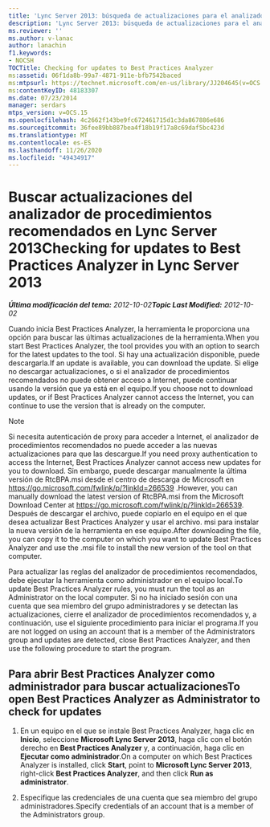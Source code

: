 ```yaml
---
title: 'Lync Server 2013: búsqueda de actualizaciones para el analizador de procedimientos recomendados'
description: 'Lync Server 2013: búsqueda de actualizaciones para el analizador de procedimientos recomendados.'
ms.reviewer: ''
ms.author: v-lanac
author: lanachin
f1.keywords:
- NOCSH
TOCTitle: Checking for updates to Best Practices Analyzer
ms:assetid: 06f1da8b-99a7-4871-911e-bfb7542baced
ms:mtpsurl: https://technet.microsoft.com/en-us/library/JJ204645(v=OCS.15)
ms:contentKeyID: 48183307
ms.date: 07/23/2014
manager: serdars
mtps_version: v=OCS.15
ms.openlocfilehash: 4c2662f143be9fc672461715d1c3da867886e686
ms.sourcegitcommit: 36fee89bb887bea4f18b19f17a8c69daf5bc423d
ms.translationtype: MT
ms.contentlocale: es-ES
ms.lasthandoff: 11/26/2020
ms.locfileid: "49434917"
---
```

# <a name="checking-for-updates-to-best-practices-analyzer-in-lync-server-2013"></a><span data-ttu-id="a5143-103">Buscar actualizaciones del analizador de procedimientos recomendados en Lync Server 2013</span><span class="sxs-lookup"><span data-stu-id="a5143-103">Checking for updates to Best Practices Analyzer in Lync Server 2013</span></span>

<div data-xmlns="http://www.w3.org/1999/xhtml">

<div class="topic" data-xmlns="http://www.w3.org/1999/xhtml" data-msxsl="urn:schemas-microsoft-com:xslt" data-cs="https://msdn.microsoft.com/">

<div data-asp="https://msdn2.microsoft.com/asp">



</div>

<div id="mainSection">

<div id="mainBody"><span data-ttu-id="a5143-104">

<span> </span></span><span class="sxs-lookup"><span data-stu-id="a5143-104">

<span> </span></span></span>

<span data-ttu-id="a5143-105">_**Última modificación del tema:** 2012-10-02_</span><span class="sxs-lookup"><span data-stu-id="a5143-105">_**Topic Last Modified:** 2012-10-02_</span></span>

<span data-ttu-id="a5143-106">Cuando inicia Best Practices Analyzer, la herramienta le proporciona una opción para buscar las últimas actualizaciones de la herramienta.</span><span class="sxs-lookup"><span data-stu-id="a5143-106">When you start Best Practices Analyzer, the tool provides you with an option to search for the latest updates to the tool.</span></span> <span data-ttu-id="a5143-107">Si hay una actualización disponible, puede descargarla.</span><span class="sxs-lookup"><span data-stu-id="a5143-107">If an update is available, you can download the update.</span></span> <span data-ttu-id="a5143-108">Si elige no descargar actualizaciones, o si el analizador de procedimientos recomendados no puede obtener acceso a Internet, puede continuar usando la versión que ya está en el equipo.</span><span class="sxs-lookup"><span data-stu-id="a5143-108">If you choose not to download updates, or if Best Practices Analyzer cannot access the Internet, you can continue to use the version that is already on the computer.</span></span>

<div>


> [!NOTE]  
> <span data-ttu-id="a5143-109">Si necesita autenticación de proxy para acceder a Internet, el analizador de procedimientos recomendados no puede acceder a las nuevas actualizaciones para que las descargue.</span><span class="sxs-lookup"><span data-stu-id="a5143-109">If you need proxy authentication to access the Internet, Best Practices Analyzer cannot access new updates for you to download.</span></span> <span data-ttu-id="a5143-110">Sin embargo, puede descargar manualmente la última versión de RtcBPA.msi desde el centro de descarga de Microsoft en <A href="https://go.microsoft.com/fwlink/p/?linkid=266539">https://go.microsoft.com/fwlink/p/?linkId=266539</A> .</span><span class="sxs-lookup"><span data-stu-id="a5143-110">However, you can manually download the latest version of RtcBPA.msi from the Microsoft Download Center at <A href="https://go.microsoft.com/fwlink/p/?linkid=266539">https://go.microsoft.com/fwlink/p/?linkId=266539</A>.</span></span> <span data-ttu-id="a5143-111">Después de descargar el archivo, puede copiarlo en el equipo en el que desea actualizar Best Practices Analyzer y usar el archivo. msi para instalar la nueva versión de la herramienta en ese equipo.</span><span class="sxs-lookup"><span data-stu-id="a5143-111">After downloading the file, you can copy it to the computer on which you want to update Best Practices Analyzer and use the .msi file to install the new version of the tool on that computer.</span></span>



</div>

<span data-ttu-id="a5143-112">Para actualizar las reglas del analizador de procedimientos recomendados, debe ejecutar la herramienta como administrador en el equipo local.</span><span class="sxs-lookup"><span data-stu-id="a5143-112">To update Best Practices Analyzer rules, you must run the tool as an Administrator on the local computer.</span></span> <span data-ttu-id="a5143-113">Si no ha iniciado sesión con una cuenta que sea miembro del grupo administradores y se detectan las actualizaciones, cierre el analizador de procedimientos recomendados y, a continuación, use el siguiente procedimiento para iniciar el programa.</span><span class="sxs-lookup"><span data-stu-id="a5143-113">If you are not logged on using an account that is a member of the Administrators group and updates are detected, close Best Practices Analyzer, and then use the following procedure to start the program.</span></span>

<div>

## <a name="to-open-best-practices-analyzer-as-administrator-to-check-for-updates"></a><span data-ttu-id="a5143-114">Para abrir Best Practices Analyzer como administrador para buscar actualizaciones</span><span class="sxs-lookup"><span data-stu-id="a5143-114">To open Best Practices Analyzer as Administrator to check for updates</span></span>

1.  <span data-ttu-id="a5143-115">En un equipo en el que se instale Best Practices Analyzer, haga clic en **Inicio**, seleccione **Microsoft Lync Server 2013**, haga clic con el botón derecho en **Best Practices Analyzer** y, a continuación, haga clic en **Ejecutar como administrador**.</span><span class="sxs-lookup"><span data-stu-id="a5143-115">On a computer on which Best Practices Analyzer is installed, click **Start**, point to **Microsoft Lync Server 2013**, right-click **Best Practices Analyzer**, and then click **Run as administrator**.</span></span>

2.  <span data-ttu-id="a5143-116">Especifique las credenciales de una cuenta que sea miembro del grupo administradores.</span><span class="sxs-lookup"><span data-stu-id="a5143-116">Specify credentials of an account that is a member of the Administrators group.</span></span>

<span data-ttu-id="a5143-117"></div>

</div>

<span> </span>

</div>

</div>

</span><span class="sxs-lookup"><span data-stu-id="a5143-117"></div>

</div>

<span> </span>

</div>

</div>

</span></span></div>

